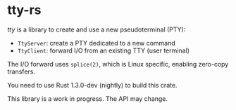 # tty-rs

*tty* is a library to create and use a new pseudoterminal (PTY):
* `TtyServer`: create a PTY dedicated to a new command
* `TtyClient`: forward I/O from an existing TTY (user terminal)

The I/O forward uses `splice(2)`, which is Linux specific, enabling zero-copy transfers.

You need to use Rust 1.3.0-dev (nightly) to build this crate.

This library is a work in progress.
The API may change.
